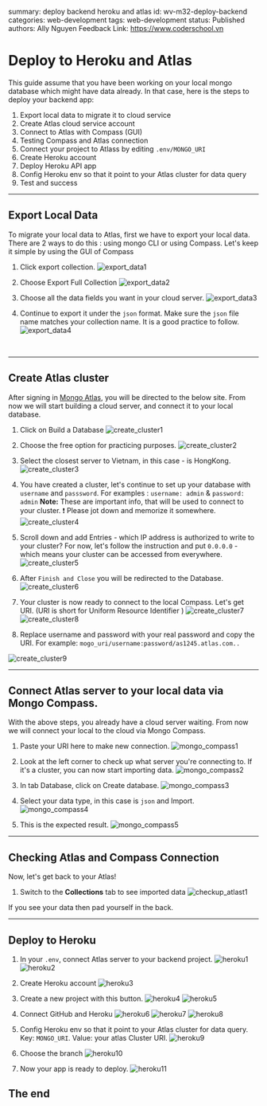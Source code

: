 summary: deploy backend heroku and atlas
id: wv-m32-deploy-backend
categories: web-development
tags: web-development
status: Published
authors: Ally Nguyen
Feedback Link: https://www.coderschool.vn

# Deploy to Heroku and Atlas

This guide assume that you have been working on your local mongo database which might have data already.
In that case, here is the steps to deploy your backend app:

1. Export local data to migrate it to cloud service
2. Create Atlas cloud service account
3. Connect to Atlas with Compass (GUI)
4. Testing Compass and Atlas connection
5. Connect your project to Atlass by editing `.env/MONGO_URI`
6. Create Heroku account
7. Deploy Heroku API app
8. Config Heroku env so that it point to your Atlas cluster for data query
9. Test and success

<hr>

## Export Local Data

To migrate your local data to Atlas, first we have to export your local data. There are 2 ways to do this : using mongo CLI or using Compass. Let's keep it simple by using the GUI of Compass

1. Click export collection.
   ![export_data1](./assets/export_data1.png)
   <br>

2. Choose Export Full Collection
   ![export_data2](./assets/export_data2.png)
   <br>

3. Choose all the data fields you want in your cloud server.
   ![export_data3](./assets/export_data3.png)
   <br>

4. Continue to export it under the `json` format. Make sure the `json` file name matches your collection name. It is a good practice to follow.
![export_data4](./assets/export_data4.png)
<br>
<hr>

## Create Atlas cluster

After signing in [Mongo Atlas](./assets/https://bit.ly/3REpPEX), you will be directed to the below site. From now we will start building a cloud server, and connect it to your local database.

1. Click on Build a Database
   ![create_cluster1](./assets/create_cluster1.png)
   <br>

2. Choose the free option for practicing purposes.
   ![create_cluster2](./assets/create_cluster2.png)
   <br>

3. Select the closest server to Vietnam, in this case - is HongKong.
   ![create_cluster3](./assets/create_cluster3.png)
   <br>

4. You have created a cluster, let's continue to set up your database with `username` and `passsword`. For examples : `username: admin` & `password: admin`
   **Note:** These are important info, that will be used to connect to your cluster. ❗️ Please jot down and memorize it somewhere.
   ![create_cluster4](./assets/create_cluster4.png)
   <br>

5. Scroll down and add Entries - which IP address is authorized to write to your cluster?
   For now, let's follow the instruction and put `0.0.0.0` - which means your cluster can be accessed from everywhere.
   ![create_cluster5](./assets/create_cluster5.png)
   <br>

6. After `Finish and Close` you will be redirected to the Database.
   ![create_cluster6](./assets/create_cluster6.png)
   <br>

7. Your cluster is now ready to connect to the local Compass. Let's get URI. (URI is short for Uniform Resource Identifier )
   ![create_cluster7](./assets/create_cluster7.png)
   ![create_cluster8](./assets/create_cluster8.png)
   <br>

8. Replace username and password with your real password and copy the URI. For example: `mogo_uri/username:password/as1245.atlas.com..`

![create_cluster9](./assets/create_cluster9.png)
<br>

<hr>

## Connect Atlas server to your local data via Mongo Compass.

With the above steps, you already have a cloud server waiting. From now we will connect your local to the cloud via Mongo Compass.

1. Paste your URI here to make new connection.
   ![mongo_compass1](./assets/mongo_compass1.png)
   <br>

2. Look at the left corner to check up what server you're connecting to. If it's a cluster, you can now start importing data.
   ![mongo_compass2](./assets/mongo_compass2.png)
   <br>

3. In tab Database, click on Create database.
   ![mongo_compass3](./assets/mongo_compass3.png)
   <br>

4. Select your data type, in this case is `json` and Import.
   ![mongo_compass4](./assets/mongo_compass4.png)
   <br>

5. This is the expected result.
   ![mongo_compass5](./assets/mongo_compass5.png)
   <br>

<hr>

## Checking Atlas and Compass Connection

Now, let's get back to your Atlas!

1. Switch to the **Collections** tab to see imported data
   ![checkup_atlast1](./assets/checkup_atlas1.png)

If you see your data then pad yourself in the back.
<br>

<hr>

## Deploy to Heroku

1. In your `.env`, connect Atlas server to your backend project.
   ![heroku1](./assets/heroku1.png)
   ![heroku2](./assets/heroku2.png)
   <br>

2. Create Heroku account
   ![heroku3](./assets/heroku3.png)
   <br>

3. Create a new project with this button.
   ![heroku4](./assets/heroku4.png)
   ![heroku5](./assets/heroku5.png)
   <br>

4. Connect GitHub and Heroku
   ![heroku6](./assets/heroku6.png)
   ![heroku7](./assets/heroku7.png)
   ![heroku8](./assets/heroku8.png)
   <br>

5. Config Heroku env so that it point to your Atlas cluster for data query. Key: `MONGO_URI`. Value: your atlas Cluster URI.
   ![heroku9](./assets/heroku9.png)
   <br>

6. Choose the branch
   ![heroku10](./assets/heroku10.png)
   <br>

7. Now your app is ready to deploy.
   ![heroku11](./assets/heroku11.png)

## The end
